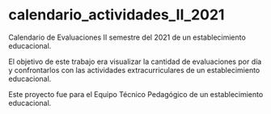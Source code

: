 # calendario_actividades_II_2021
Calendario de Evaluaciones  II semestre del 2021 de un establecimiento educacional. 

El objetivo de este trabajo era visualizar la cantidad de evaluaciones por día y confrontarlos con las actividades extracurriculares de un establecimiento educacional.

Este proyecto fue para el Equipo Técnico Pedagógico de un establecimiento educacional.
